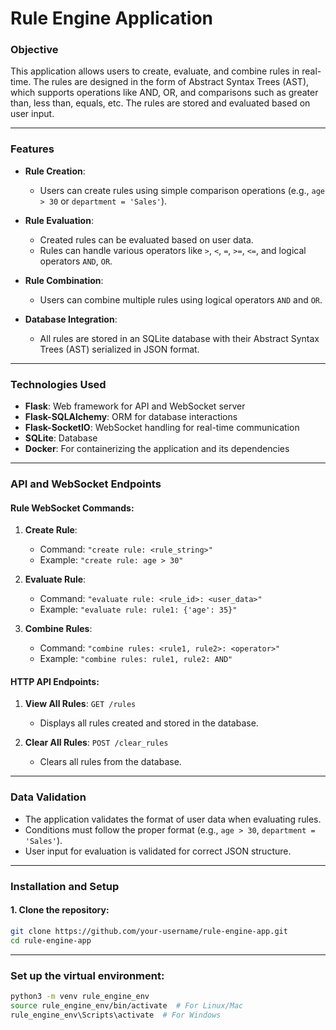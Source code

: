 # **Rule Engine Application**

### **Objective**

This application allows users to create, evaluate, and combine rules in real-time. The rules are designed in the form of Abstract Syntax Trees (AST), which supports operations like AND, OR, and comparisons such as greater than, less than, equals, etc. The rules are stored and evaluated based on user input.

---

### **Features**

- **Rule Creation**: 
  - Users can create rules using simple comparison operations (e.g., `age > 30` or `department = 'Sales'`).
  
- **Rule Evaluation**:
  - Created rules can be evaluated based on user data.
  - Rules can handle various operators like `>`, `<`, `=`, `>=`, `<=`, and logical operators `AND`, `OR`.

- **Rule Combination**:
  - Users can combine multiple rules using logical operators `AND` and `OR`.

- **Database Integration**:
  - All rules are stored in an SQLite database with their Abstract Syntax Trees (AST) serialized in JSON format.

---

### **Technologies Used**

- **Flask**: Web framework for API and WebSocket server
- **Flask-SQLAlchemy**: ORM for database interactions
- **Flask-SocketIO**: WebSocket handling for real-time communication
- **SQLite**: Database
- **Docker**: For containerizing the application and its dependencies

---

### **API and WebSocket Endpoints**

#### **Rule WebSocket Commands**:
1. **Create Rule**: 
   - Command: `"create rule: <rule_string>"`
   - Example: `"create rule: age > 30"`

2. **Evaluate Rule**: 
   - Command: `"evaluate rule: <rule_id>: <user_data>"`
   - Example: `"evaluate rule: rule1: {'age': 35}"`

3. **Combine Rules**: 
   - Command: `"combine rules: <rule1, rule2>: <operator>"`
   - Example: `"combine rules: rule1, rule2: AND"`

#### **HTTP API Endpoints**:
1. **View All Rules**: `GET /rules`
   - Displays all rules created and stored in the database.
   
2. **Clear All Rules**: `POST /clear_rules`
   - Clears all rules from the database.

---

### **Data Validation**

- The application validates the format of user data when evaluating rules.
- Conditions must follow the proper format (e.g., `age > 30`, `department = 'Sales'`).
- User input for evaluation is validated for correct JSON structure.

---

### **Installation and Setup**

#### **1. Clone the repository**:
```bash
git clone https://github.com/your-username/rule-engine-app.git
cd rule-engine-app
```
----

### **Set up the virtual environment:**
```bash
python3 -m venv rule_engine_env
source rule_engine_env/bin/activate  # For Linux/Mac
rule_engine_env\Scripts\activate  # For Windows

